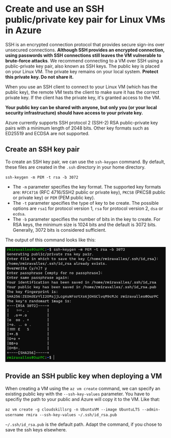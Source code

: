 # Create and use an SSH public/private key pair for Linux VMs in Azure

SSH is an encrypted connection protocol that provides secure sign-ins over unsecured connections. **Although SSH provides an encrypted connection, using passwords with SSH connections still leaves the VM vulnerable to brute-force attacks**. We recommend connecting to a VM over SSH using a public-private key pair, also known as SSH keys. The public key is placed on your Linux VM. The private key remains on your local system. **Protect this private key. Do not share it.**

When you use an SSH client to connect to your Linux VM (which has the public key), the remote VM tests the client to make sure it has the correct private key. If the client has the private key, it's granted access to the VM.

**Your public key can be shared with anyone, but only you (or your local security infrastructure) should have access to your private key.**

Azure currently supports SSH protocol 2 (SSH-2) RSA public-private key pairs with a minimum length of 2048 bits. Other key formats such as ED25519 and ECDSA are not supported.

## Create an SSH key pair

To create an SSH key pair, we can use the `ssh-keygen` command. By default, these files are created in the `.ssh` directory in your home directory.

`ssh-keygen -m PEM -t rsa -b 3072`

- The `-m` parameter specifies the key format. The supported key formats are: `RFC4716` (RFC 4716/SSH2 public or private key), `PKCS8` (PKCS8 public or private key) or `PEM` (PEM public key).
- The `-t` parameter specifies the type of key to be create. The possible options are `rsa1` for protocol version 1, `rsa` for protocol version 2, `dsa` or `ecdsa`.
- The `-b` parameter specifies the number of bits in the key to create. For RSA keys, the minimum size is 1024 bits and the default is 3072 bits. Generally, 3072 bits is considered sufficient.

The output of this command looks like this:

![ssh-keygen](images/sshkeygen.png)

## Provide an SSH public key when deploying a VM

When creating a VM using the `az vm create` command, we can specify an existing public key with the `--ssh-key-values` parameter. You have to specifiy the path to your public and Azure will copy it to the VM. Like that:

`az vm create -g cloudskillsrg -n UbuntuVM --image UbuntuLTS --admin-username rmira --ssh-key-values ~/.ssh/id_rsa.pub`

`~/.ssh/id_rsa.pub` is the default path. Adapt the command, if you chose to save the ssh keys elsewhere.

